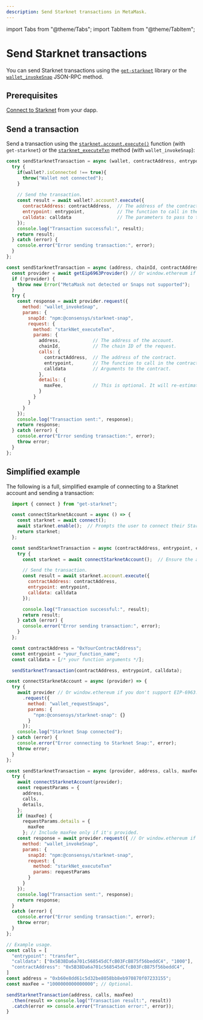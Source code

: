 ```yaml
---
description: Send Starknet transactions in MetaMask.
---
```


import Tabs from "@theme/Tabs";
import TabItem from "@theme/TabItem";

# Send Starknet transactions

You can send Starknet transactions using the
[`get-starknet`](https://github.com/starknet-io/get-starknet) library or the
[`wallet_invokeSnap`](/snaps/reference/wallet-api-for-snaps/#wallet_invokesnap) JSON-RPC method.

## Prerequisites

[Connect to Starknet](connect-to-starknet.md) from your dapp.

## Send a transaction

Send a transaction using the
[`starknet.account.execute()`](https://starknetjs.com/docs/api/classes/accountinterface/#execute)
function (with `get-starknet`) or the
[`starknet_executeTxn`](../../../../reference/non-evm-apis/starknet-snap-api.md#starknet_executetxn)
method (with `wallet_invokeSnap`):

<Tabs>
  <TabItem value="get-starknet" default>

  ```javascript
  const sendStarknetTransaction = async (wallet, contractAddress, entrypoint, calldata) => {
    try {
      if(wallet?.isConnected !== true){
        throw("Wallet not connected");
      } 
    
      // Send the transaction.
      const result = await wallet?.account?.execute({
        contractAddress: contractAddress,  // The address of the contract.
        entrypoint: entrypoint,            // The function to call in the contract.
        calldata: calldata                 // The parameters to pass to the function.
      });
      console.log("Transaction successful:", result);
      return result;
    } catch (error) {
      console.error("Error sending transaction:", error);
    }
  };
  ```

  </TabItem>
  <TabItem value="wallet_invokeSnap">

  ```javascript
  const sendStarknetTransaction = async (address, chainId, contractAddress, entrypoint, calldata, maxFee = null) => {
    const provider = await getEip6963Provider() // Or window.ethereum if you don't support EIP-6963.
    if (!provider) {
      throw new Error("MetaMask not detected or Snaps not supported");
    }
    try {
      const response = await provider.request({
        method: "wallet_invokeSnap",
        params: {
          snapId: "npm:@consensys/starknet-snap",
          request: {
            method: "starkNet_executeTxn",
            params: {
              address,            // The address of the account.
              chainId,            // The chain ID of the request.
              calls: {
                contractAddress,  // The address of the contract.
                entrypoint,       // The function to call in the contract.
                calldata          // Arguments to the contract.
              },
              details: {
                maxFee,           // This is optional. It will re-estimate in the snap if not provided.
              }
            }
          }
        }
      });
      console.log("Transaction sent:", response);
      return response;
    } catch (error) {
      console.error("Error sending transaction:", error);
      throw error;
    }
  };
  ```

  </TabItem> 
</Tabs>

## Simplified example

The following is a full, simplified example of connecting to a Starknet account and sending a transaction:

<Tabs>
  <TabItem value="get-starknet" default>

```javascript
  import { connect } from "get-starknet";

  const connectStarknetAccount = async () => {
    const starknet = await connect();
    await starknet.enable();  // Prompts the user to connect their Starknet account using MetaMask.
    return starknet;
  };

  const sendStarknetTransaction = async (contractAddress, entrypoint, calldata) => {
    try {
      const starknet = await connectStarknetAccount();  // Ensure the account is connected.

      // Send the transaction.
      const result = await starknet.account.execute({
        contractAddress: contractAddress, 
        entrypoint: entrypoint,            
        calldata: calldata                 
      });

      console.log("Transaction successful:", result);
      return result;
    } catch (error) {
      console.error("Error sending transaction:", error);
    }
  };

  const contractAddress = "0xYourContractAddress";  
  const entrypoint = "your_function_name";          
  const calldata = [/* your function arguments */]; 

  sendStarknetTransaction(contractAddress, entrypoint, calldata);
  ```

  </TabItem>
  <TabItem value="wallet_invokeSnap">

  ```javascript
  const connectStarknetAccount = async (provider) => {
    try {
      await provider // Or window.ethereum if you don't support EIP-6963.
        .request({
          method: "wallet_requestSnaps",
          params: {
            "npm:@consensys/starknet-snap": {}
          }
        });
      console.log("Starknet Snap connected");
    } catch (error) {
      console.error("Error connecting to Starknet Snap:", error);
      throw error;
    }
  };

  const sendStarknetTransaction = async (provider, address, calls, maxFee = null) => {
    try {
      await connectStarknetAccount(provider);
      const requestParams = {
        address,
        calls,
        details,
      };
      if (maxFee) {
        requestParams.details = {
          maxFee
        }; // Include maxFee only if it's provided.
      const response = await provider.request({ // Or window.ethereum if you don't support EIP-6963.
        method: "wallet_invokeSnap",
        params: {
          snapId: "npm:@consensys/starknet-snap",
          request: {
            method: "starkNet_executeTxn"
            params: requestParams
          }
        }
      });
      console.log("Transaction sent:", response);
      return response;
    } 
    catch (error) {
      console.error("Error sending transaction:", error);
      throw error;
    }
  };

  // Example usage.
  const calls = [
    "entrypoint": "transfer",
    "calldata": ["0x5B38Da6a701c568545dCfcB03FcB875f56beddC4", "1000"],
    "contractAddress": "0x5B38Da6a701c568545dCfcB03FcB875f56beddC4",
  ]
  const address = "0xb60e8dd61c5d32be8058bb8eb970870f07233155";
  const maxFee = "1000000000000000"; // Optional.

  sendStarknetTransaction(address, calls, maxFee)
    .then(result => console.log("Transaction result:", result))
    .catch(error => console.error("Transaction error:", error));
}
```

  </TabItem> 
</Tabs>